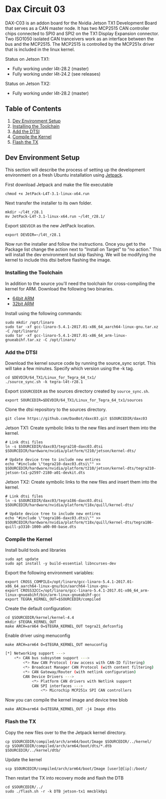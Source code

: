 Dax Circuit 03
==============
DAX-C03 is an addon board for the Nvidia Jetson TX1 Development Board that serves as a CAN master node.  It has two MCP2515 CAN controller chips connected to SPI0 and SPI2 on the TX1 Display Expansion connector.  Two ISO1050 isolated CAN tranceivers work as an interface between the bus and the MCP2515.  The MCP2515 is controlled by the MCP251x driver that is included in the linux kernel. 

Status on Jetson TX1:
* Fully working under l4t-28.2 (master)
* Fully working under l4t-24.2 (see releases)

Status on Jetson TX2:
* Fully working under l4t-28.2 (master)

## Table of Contents

1. [Dev Environment Setup](#setup)
2. [Installing the Toolchain](#toolchain)
3. [Add the DTSI](#tx1-dtsi)
6. [Compile the Kernel](#compile)
7. [Flash the TX](#flash)


## Dev Environment Setup <a name="setup"></a>
This section will describe the process of setting up the development environment on a fresh Ubuntu installation using [Jetpack](https://developer.nvidia.com/embedded/jetpack).

First download Jetpack and make the file executable

    chmod +x JetPack-L4T-3.1-linux-x64.run

Next transfer the installer to its own folder.

    mkdir ~/l4t_r28.1
    mv JetPack-L4T-3.1-linux-x64.run ~/l4t_r28.1/

Export ```$DEVDIR``` as the new JetPack location.

    export DEVDIR=~/l4t_r28.1

Now run the installer and follow the instructions.  Once you get to the Package list change the action next to "Install on Target" to "no action."  This will install the dev environment but skip flashing.  We will be modifying the kernel to include this dtsi before flashing the image.

### Installing the Toolchain <a name="toolchain"></a>
In addition to the source you'll need the toolchain for cross-compiling the kernel for ARM.  Download the following two binaries.

* [64bit ARM](https://releases.linaro.org/components/toolchain/binaries/5.4-2017.01/aarch64-linux-gnu/gcc-linaro-5.4.1-2017.01-x86_64_aarch64-linux-gnu.tar.xz)
* [32bit ARM](https://releases.linaro.org/components/toolchain/binaries/5.4-2017.01/arm-linux-gnueabihf/gcc-linaro-5.4.1-2017.01-x86_64_arm-linux-gnueabihf.tar.xz)

Install using the following commands:

    sudo mkdir /opt/linaro
    sudo tar -xf gcc-linaro-5.4.1-2017.01-x86_64_aarch64-linux-gnu.tar.xz -C /opt/linaro/
    sudo tar -xf gcc-linaro-5.4.1-2017.01-x86_64_arm-linux-gnueabihf.tar.xz -C /opt/linaro/

### Add the DTSI <a name="tx1-dtsi"></a>

Download the kernel source code by running the source_sync script.  This will take a few minutes.  Specify which version using the -k tag.

    cd $DEVDIR/64_TX1/Linux_for_Tegra_64_tx1/
    ./source_sync.sh -k tegra-l4t-r28.1

Export ```$SOURCEDIR``` as the sources directory created by ```source_sync.sh```.

    export SOURCEDIR=$DEVDIR/64_TX1/Linux_for_Tegra_64_tx1/sources

Clone the dtsi repository to the sources directory.

    git clone https://github.com/DaxBot/daxc03.git $SOURCEDIR/daxc03

Jetson TX1: Create symbolic links to the new files and insert them into the kernel.

    # Link dtsi files
    ln -s $SOURCEDIR/daxc03/tegra210-daxc03.dtsi $SOURCEDIR/hardware/nvidia/platform/t210/jetson/kernel-dts/

    # Update device tree to include new entires
    echo "#include \"tegra210-daxc03.dtsi\"" >> $SOURCEDIR/hardware/nvidia/platform/t210/jetson/kernel-dts/tegra210-jetson-tx1-p2597-2180-a01-devkit.dts

Jetson TX2: Create symbolic links to the new files and insert them into the kernel.

    # Link dtsi files
    ln -s $SOURCEDIR/daxc03/tegra186-daxc03.dtsi $SOURCEDIR/hardware/nvidia/platform/t18x/quill/kernel-dts/

    # Update device tree to include new entires
    echo "#include \"tegra186-daxc03.dtsi\"" >> $SOURCEDIR/hardware/nvidia/platform/t18x/quill/kernel-dts/tegra186-quill-p3310-1000-a00-00-base.dts

### Compile the Kernel <a name="compile"></a>

Install build tools and libraries

    sudo apt update
    sudo apt install -y build-essential libncurses-dev

Export the following environment variables:

    export CROSS_COMPILE=/opt/linaro/gcc-linaro-5.4.1-2017.01-x86_64_aarch64-linux-gnu/bin/aarch64-linux-gnu-
    export CROSS32CC=/opt/linaro/gcc-linaro-5.4.1-2017.01-x86_64_arm-linux-gnueabihf/bin/arm-linux-gnueabihf-gcc
    export TEGRA_KERNEL_OUT=$SOURCEDIR/compiled

Create the default configuration:

    cd $SOURCEDIR/kernel/kernel-4.4
    mkdir $TEGRA_KERNEL_OUT
    make ARCH=arm64 O=$TEGRA_KERNEL_OUT tegra21_defconfig

Enable driver using menuconfig

    make ARCH=arm64 O=$TEGRA_KERNEL_OUT menuconfig

```bash
[*] Networking support --->
    <*> CAN bus subsystem support --->
        <*> Raw CAN Protocol (raw access with CAN-ID filtering)
        <*> Broadcast Manager CAN Protocol (with content filtering)
        <*> CAN Gateway/Router (with netlink configuration)
        CAN Device Drivers --->
            <*> Platform CAN drivers with Netlink support
            CAN SPI interfaces --->
                <*> Microchip MCP251x SPI CAN controllers
```

Now you can compile the kernel image and device tree blob

    make ARCH=arm64 O=$TEGRA_KERNEL_OUT -j4 Image dtbs

### Flash the TX <a name="flash"></a>

Copy the new files over to the the Jetpack kernel directory.

    cp $SOURCEDIR/compiled/arch/arm64/boot/Image $SOURCEDIR/../kernel/
    cp $SOURCEDIR/compiled/arch/arm64/boot/dts/*.dtb $SOURCEDIR/../kernel/dtb/

Update the kernel

    scp $SOURCEDIR/compiled/arch/arm64/boot/Image [user]@[ip]:/boot/

Then restart the TX into recovery mode and flash the DTB

    cd $SOURCEDIR/../
    sudo ./flash.sh -r -k DTB jetson-tx1 mmcblk0p1
